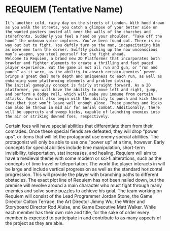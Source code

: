 REQUIEM (Tentative Name)
=============


    It’s another cold, rainy day on the streets of London. With hood drawn as you walk the streets, you catch a glimpse of your better side on the wanted posters posted all over the walls of the churches and storefronts. Suddenly you feel a hand on your shoulder. “Take off the hood” the unknown voice implores. You’ve been found out. There is no way out but to fight. You deftly turn on the man, incapacitating him as more men turn the corner. Swiftly picking up the now unconscious man’s weapon, you steel yourself for the fight ahead. 
    Welcome to Requiem, a brand new 2D Platformer that incorporates both brawler and fighter elements to create a thrilling and fast paced player experience. But the game is not all run and gun, or “run and punch” as it were, as the ability to absorb certain enemies’ power brings a great deal more depth and uniqueness to each run, as well as enhancing some platforming elements and problem solving. 
    The initial gameplay concept is fairly straight forward. As a 2D platformer, you will have the ability to move left and right, jump, and perform a dodge roll, which will make you immune from certain attacks. You will also begin with the ability to punch and kick those foes that just won’t leave well enough alone. These punches and kicks can also be thrown in mid air for aerial combat. Additionally, there will be uppercuts and sweep kicks, capable of launching enemies into the air or striking downed foes, respectively.
Certain foes will have special abilities that differentiate them from their comrades. Once these special fiends are defeated, they will drop “power ups”, or items that will let the protagonist use enemy special abilities. The protagonist will only be able to use one “power up” at a time, however. Early concepts for special abilities include time manipulation, short-term invisibility, teleportation, stat increases, and healing. 
Requiem will aim to have a medieval theme with some modern or sci-fi alterations, such as the concepts of time travel or teleportation. The world the player interacts in will be large and include vertical progression as well as the standard horizontal progression. This will provide the player with branching paths to different obstacles. The exact plot line of Requiem has not been nailed down, but the premise will revolve around a main character who must fight through many enemies and solve some puzzles to achieve his goal. 
The team working on Requiem will consist of the Lead Programmer Jordan Stone, the Game Director Colton Terrace, the Art Director Jimmy Wu, the Writer and Storyboard Director Rod Aluise, and Game Executive Matt Walker. While each member has their own role and title, for the sake of order every member is expected to participate in and contribute to as many aspects of the project as they are able. 
